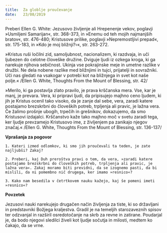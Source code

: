 ```yaml
---
title:  Za globlje proučevanje
date:   23/08/2019
---
```


Preberi Ellen G. White: Jezusovo življenje ali Hrepenenje vekov, poglavji »Usmiljeni Samarijan«, str. 368-373, in »Enemu od teh mojih najmanjših bratov«, str. 476-480; Kristusove prilike, poglavji »Nepremostljivi prepad«, str. 175-183, in »Kdo je moj bližnji?‹«, str. 263-272.

»Kristus ruši ločilni zid, samoljubnost, nacionalizem, ki razdvaja, in uči ljubezen do celotne človeške družine. Dviguje ljudi iz ozkega kroga, ki ga narekuje njihova sebičnost. Ukinja vse pokrajinske meje in umetne razlike v družbi. Ne dela nobene razlike med bližnjimi in tujci, prijatelji in sovražniki. Uči nas gledati na vsakogar v potrebi kot na bližnjega in svet kot naše polje.« /Ellen G. White, Thoughts From the Mount of Blessing, str. 42/

»Merilo, ki ga postavlja zlato pravilo, je prava krščanska mera. Vse, kar je manj, je prevara. Vera, ki pripravi ljudi, da pripisujejo majhno ceno ljudem, ki jih je Kristus ocenil tako visoko, da je zanje dal sebe, vera, zaradi katere postajamo brezskrbni do človeških potreb, trpljenja ali pravic, je lažna vera. Če žalimo prošnje ubogih, trpečih in grešnikov, dokazujemo, da smo Kristusovi izdajalci. Krščanstvo kaže tako majhno moč v svetu zaradi tega, ker ljudje prevzamejo Kristusovo ime, z življenjem pa zanikajo njegov značaj.« /Ellen G. White, Thoughts From the Mount of Blessing, str. 136-137/

**Vprašanja za pogovor**

`1.	Kateri izmed odlomkov, ki smo jih proučevali ta teden, je zate najljubši? Zakaj?`

`2.	Preberi, kaj Duh preroštva pravi o tem, da vera, »zaradi katere postajamo brezskrbni do človeških potreb, trpljenja ali pravic, je lažna vera«. Zakaj moramo biti previdni, da se izognemo pasti, da bi mislili, da ni pomembno nič drugega, ker imamo »resnico«?`

`3.	Kako nam besedila v četrtkovem nauku kažejo, kaj še pomeni imeti »resnico«?`

**Povzetek**

Jezusovi nauki narekujejo drugačen način življenja za tiste, ki so državljani in predstavniki Božjega kraljestva. Gradil je na temeljih starozaveznih spisov ter odzvanjal in razširil osredotočanje na skrb za revne in zatirane. Poudarjal je, da bodo njegovi sledilci živeli kot ljudje sočutja in milosti, medtem ko čakajo, da se vrne.

